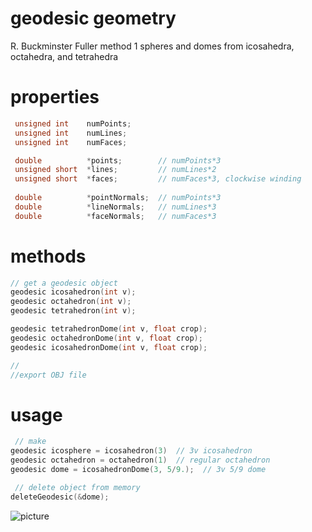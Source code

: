 # geodesic geometry

R. Buckminster Fuller method 1 spheres and domes from icosahedra, octahedra, and tetrahedra

# properties

``` c
 unsigned int    numPoints;
 unsigned int    numLines;
 unsigned int    numFaces;

 double          *points;        // numPoints*3
 unsigned short  *lines;         // numLines*2
 unsigned short  *faces;         // numFaces*3, clockwise winding
    
 double          *pointNormals;  // numPoints*3
 double          *lineNormals;   // numLines*3
 double          *faceNormals;   // numFaces*3
```

# methods

``` c
// get a geodesic object
geodesic icosahedron(int v);
geodesic octahedron(int v);
geodesic tetrahedron(int v);

geodesic tetrahedronDome(int v, float crop);
geodesic octahedronDome(int v, float crop);
geodesic icosahedronDome(int v, float crop);

//
//export OBJ file
```

# usage

``` c
 // make
geodesic icosphere = icosahedron(3)  // 3v icosahedron
geodesic octahedron = octahedron(1)  // regular octahedron
geodesic dome = icosahedronDome(3, 5/9.);  // 3v 5/9 dome

 // delete object from memory
deleteGeodesic(&dome);
```

![picture](https://raw.github.com/robbykraft/Geodesic/master/picture.png)